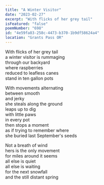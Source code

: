 ```yaml
---
title: "A Winter Visitor"
date: "2023-02-27"
excerpt: "With flicks of her grey tail"
isFeatured: "false"
poemNumber: "698"
id: "4e59fa83-258c-4473-b370-1b9df58624a4"
location: "Grants Pass OR"
---
```


With flicks of her grey tail  
a winter visitor is rummaging  
through our backyard  
where raspberries  
reduced to leafless canes  
stand in ten gallon pots

With movements alternating  
between smooth  
and jerky  
she steals along the ground  
leaps up to dig  
with little paws  
in every pot  
then stops a moment  
as if trying to remember where  
she buried last September's seeds

Not a breath of wind  
hers is the only movement  
for miles around it seems  
all else is quiet  
all else is waiting  
for the next snowfall  
and the still distant spring
